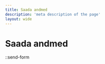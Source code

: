 ```yaml
---
title: Saada andmed
description: 'meta description of the page'
layout: wide
---
```


# Saada andmed

::send-form
